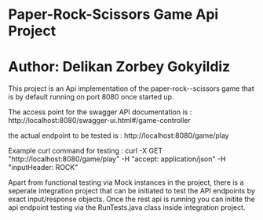 # Paper-Rock-Scissors Game Api Project
# Author: Delikan Zorbey Gokyildiz

This project is an Api implementation of the paper-rock--scissors game that is by default running on port 8080 once started up.

The access point for the swagger API documentation is : http://localhost:8080/swagger-ui.html#/game-controller

the actual endpoint to be tested is : http://localhost:8080/game/play

Example curl command for testing : 
    curl -X GET "http://localhost:8080/game/play" -H "accept: application/json" -H "inputHeader: ROCK"
    
    
    
    
Apart from functional testing via Mock instances in the project, there is a seperate integration project that can be initiated to test the API endpoints by exact input/response objects. Once the rest api is running you can initite the api endpoint testing via the RunTests.java class inside integration project.    
